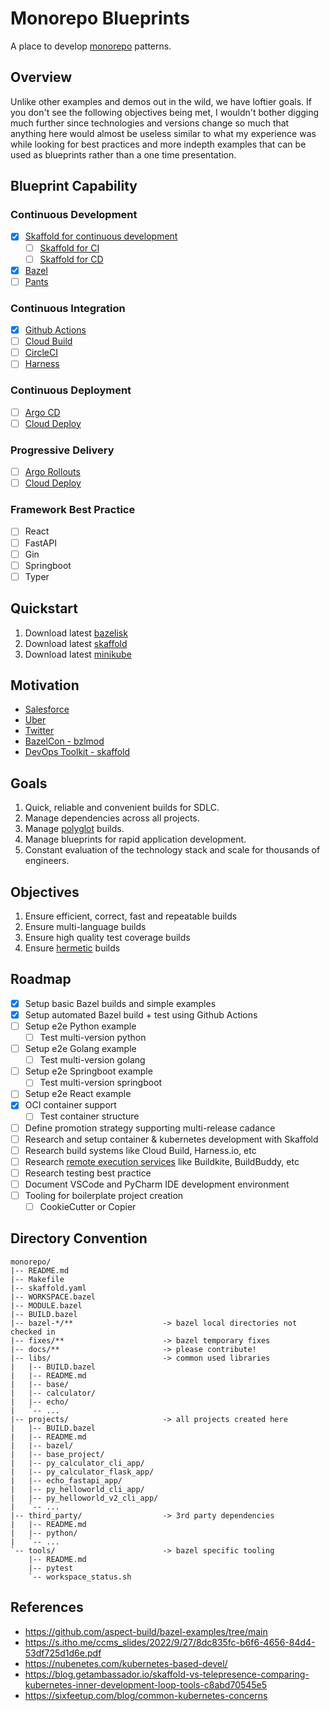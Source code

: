 # Monorepo Blueprints

A place to develop [monorepo](https://monorepo.tools/#what-is-a-monorepo) patterns.

## Overview

Unlike other examples and demos out in the wild, we have loftier goals. If you don't see the following objectives being met, I wouldn't bother digging much further since technologies and versions change so much that anything here would almost be useless similar to what my experience was while looking for best practices and more indepth examples that can be used as blueprints rather than a one time presentation.

## Blueprint Capability

### Continuous Development

- [x] [Skaffold for continuous development](https://skaffold.dev/docs/quickstart/#use-skaffold-for-continuous-development)
    - [ ] [Skaffold for CI](https://skaffold.dev/docs/quickstart/#use-skaffold-for-continuous-integration)
    - [ ] [Skaffold for CD](https://skaffold.dev/docs/quickstart/#use-skaffold-for-continuous-delivery)
- [x] [Bazel](https://en.wikipedia.org/wiki/Bazel_(software))
- [ ] [Pants]()

### Continuous Integration

- [x] [Github Actions](https://docs.github.com/en/actions)
- [ ] [Cloud Build](https://cloud.google.com/build)
- [ ] [CircleCI](https://circleci.com/)
- [ ] [Harness](https://www.harness.io/)

### Continuous Deployment

- [ ] [Argo CD](https://github.com/argoproj/argo-cd)
- [ ] [Cloud Deploy](https://cloud.google.com/deploy)

### Progressive Delivery

- [ ] [Argo Rollouts](https://github.com/argoproj/argo-rollouts)
- [ ] [Cloud Deploy](https://cloud.google.com/deploy)

### Framework Best Practice

- [ ] React
- [ ] FastAPI
- [ ] Gin
- [ ] Springboot
- [ ] Typer

## Quickstart

1. Download latest [bazelisk](https://bazel.build/install/bazelisk)
1. Download latest [skaffold](https://skaffold.dev/docs/install/)
1. Download latest [minikube](https://minikube.sigs.k8s.io/docs/start/)

## Motivation

- [Salesforce](https://www.youtube.com/watch?v=KZIYdxsRp4w)
- [Uber](https://www.uber.com/blog/go-monorepo-bazel/)
- [Twitter](https://opensourcelive.withgoogle.com/events/bazelcon2020/watch?talk=day1-talk2)
- [BazelCon - bzlmod](https://www.youtube.com/watch?v=2Nn71RV_yhI)
- [DevOps Toolkit - skaffold](https://www.youtube.com/watch?v=qS_4Qf8owc0)

## Goals

1. Quick, reliable and convenient builds for SDLC.
1. Manage dependencies across all projects.
1. Manage [polyglot](https://www.pluralsight.com/blog/software-development/how-polyglot-dev-team) builds.
1. Manage blueprints for rapid application development.
1. Constant evaluation of the technology stack and scale for thousands of engineers.

## Objectives

1. Ensure efficient, correct, fast and repeatable builds
1. Ensure multi-language builds
1. Ensure high quality test coverage builds
1. Ensure [hermetic](https://bazel.build/basics/hermeticity) builds

## Roadmap

- [x] Setup basic Bazel builds and simple examples
- [x] Setup automated Bazel build + test using Github Actions
- [ ] Setup e2e Python example
    - [ ] Test multi-version python
- [ ] Setup e2e Golang example
    - [ ] Test multi-version golang
- [ ] Setup e2e Springboot example
    - [ ] Test multi-version springboot
- [ ] Setup e2e React example
- [x] OCI container support
    - [ ] Test container structure
- [ ] Define promotion strategy supporting multi-release cadance
- [ ] Research and setup container & kubernetes development with Skaffold
- [ ] Research build systems like Cloud Build, Harness.io, etc
- [ ] Research [remote execution services](https://bazel.build/community/remote-execution-services) like Buildkite, BuildBuddy, etc
- [ ] Research testing best practice
- [ ] Document VSCode and PyCharm IDE development environment
- [ ] Tooling for boilerplate project creation
    - [ ] CookieCutter or Copier

## Directory Convention

```
monorepo/
|-- README.md
|-- Makefile
|-- skaffold.yaml
|-- WORKSPACE.bazel
|-- MODULE.bazel
|-- BUILD.bazel
|-- bazel-*/**                    -> bazel local directories not checked in
|-- fixes/**                      -> bazel temporary fixes
|-- docs/**                       -> please contribute!
|-- libs/                         -> common used libraries
|   |-- BUILD.bazel
|   |-- README.md
|   |-- base/
|   |-- calculator/
|   |-- echo/
|   `-- ...
|-- projects/                     -> all projects created here
|   |-- BUILD.bazel
|   |-- README.md
|   |-- bazel/
|   |-- base_project/
|   |-- py_calculator_cli_app/
|   |-- py_calculator_flask_app/
|   |-- echo_fastapi_app/
|   |-- py_helloworld_cli_app/
|   |-- py_helloworld_v2_cli_app/
|   `-- ...
|-- third_party/                  -> 3rd party dependencies
|   |-- README.md
|   |-- python/
|   `-- ...
`-- tools/                        -> bazel specific tooling
    |-- README.md
    |-- pytest
    `-- workspace_status.sh
```

## References

- https://github.com/aspect-build/bazel-examples/tree/main
- https://s.itho.me/ccms_slides/2022/9/27/8dc835fc-b6f6-4656-84d4-53df725d1d6e.pdf
- https://nubenetes.com/kubernetes-based-devel/
- https://blog.getambassador.io/skaffold-vs-telepresence-comparing-kubernetes-inner-development-loop-tools-c8abd70545e5
- https://sixfeetup.com/blog/common-kubernetes-concerns
